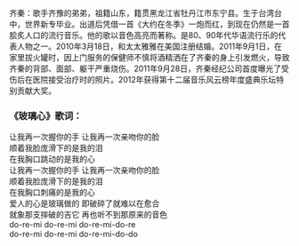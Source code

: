 

齐秦：歌手齐豫的弟弟，祖籍山东，籍贯黑龙江省牡丹江市东宁县。生于台湾台中，世界新专毕业。出道后凭借一首《大约在冬季》一炮而红，到现在仍然是一首脍炙人口的流行音乐。他的歌以音色高亮而著称。是80、90年代华语流行乐的代表人物之一。2010年3月18日，和太太雅雅在美国注册结婚。2011年9月1日，在家里拔火罐时，因上门服务的保健师不慎将酒精洒在了齐秦的身上引发燃火，导致齐秦的背部、面部、躯干严重烧伤。2011年9月28日，齐秦经纪公司首度曝光了受伤后在医院接受治疗时的照片。2012年获得第十二届音乐风云榜年度盛典乐坛特别贡献大奖。

### 《玻璃心》歌词：

让我再一次握你的手 让我再一次亲吻你的脸  
顺着我脸庞滑下的是我的泪  
在我胸口跳动的是我的心  
让我再一次握你的手 让我再一次亲吻你的脸  
顺着我脸庞滑下的是我的泪  
在我胸口刺痛的是我的心  
爱人的心是玻璃做的 即破碎了就难以在愈合  
就象那支摔破的吉它 再也听不到那原来的音色  
do-re-mi do-re-mi do-re-mi-do-re  
do-re-mi do-re-mi do-re-mi-do-do

